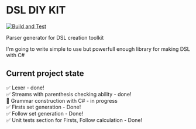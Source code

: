 # DSL DIY KIT

[![Build and Test](https://github.com/DimonSmart/dslkit/actions/workflows/build.yml/badge.svg)](https://github.com/DimonSmart/dslkit/actions/workflows/build.yml)


Parser generator for DSL creation toolkit

I'm going to write simple to use but powerfull enough library for making DSL with C#

## Current project state

✅ Lexer - done!  
✅ Streams with parenthesis checking ability - done!  
🔄 Grammar construction with C# - in progress  
✅ Firsts set generation - Done!  
✅ Follow set generation - Done!  
✅ Unit tests section for Firsts, Follow calculation - Done!  


